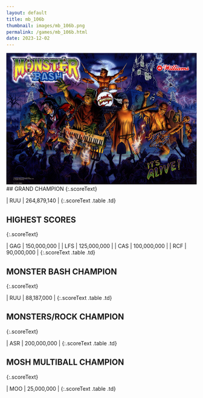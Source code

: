 ```yaml
---
layout: default
title: mb_106b
thumbnail: images/mb_106b.png
permalink: /games/mb_106b.html
date: 2023-12-02
---
```


<img src="../images/mb_106b.png" class="gameThumbnail img-fluid mx-auto align-middle">
## GRAND CHAMPION
{:.scoreText}

| RUU | 264,879,140 | 
{:.scoreText .table .td}

## HIGHEST SCORES
{:.scoreText}

| GAG | 150,000,000 | 
| LFS | 125,000,000 | 
| CAS | 100,000,000 | 
| RCF | 90,000,000 | 
{:.scoreText .table .td}

## MONSTER BASH CHAMPION
{:.scoreText}

| RUU | 88,187,000 | 
{:.scoreText .table .td}

## MONSTERS/ROCK CHAMPION
{:.scoreText}

| ASR | 200,000,000 | 
{:.scoreText .table .td}

## MOSH MULTIBALL CHAMPION
{:.scoreText}

| MOO | 25,000,000 | 
{:.scoreText .table .td}
